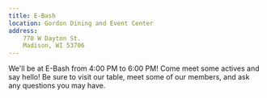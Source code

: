 ```yaml
---
title: E-Bash
location: Gordon Dining and Event Center
address:
    770 W Dayton St.
    Madison, WI 53706
---
```


We'll be at E-Bash from 4:00 PM to 6:00 PM! Come meet some actives and say hello! Be sure to visit our table, meet some of our members, and ask any questions you may have.